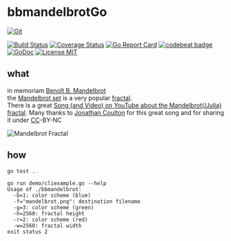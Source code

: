 # bbmandelbrotGo

[![Git](https://app.soluble.cloud/api/v1/public/badges/3db1c009-ce04-43c6-8363-83b4bd6e631f.svg?orgId=486973902855)](https://app.soluble.cloud/repos/details/github.com/theinterestingcompany/bbmandelbrotgo?orgId=486973902855)  

[![Build Status](https://travis-ci.org/SimonWaldherr/bbmandelbrotGo.svg?branch=master)](https://travis-ci.org/SimonWaldherr/bbmandelbrotGo) 
[![Coverage Status](https://coveralls.io/repos/SimonWaldherr/bbmandelbrotGo/badge.png)](https://coveralls.io/r/SimonWaldherr/bbmandelbrotGo) 
[![Go Report Card](https://goreportcard.com/badge/github.com/simonwaldherr/bbmandelbrotGo)](https://goreportcard.com/report/github.com/simonwaldherr/bbmandelbrotGo) 
[![codebeat badge](https://codebeat.co/badges/f99a42ee-8dae-4cb9-8c88-c27d20b79edd)](https://codebeat.co/projects/github-com-simonwaldherr-bbmandelbrotgo-master) 
[![GoDoc](https://img.shields.io/badge/godoc-reference-blue.svg)](https://godoc.org/github.com/SimonWaldherr/bbmandelbrotGo) 
[![License MIT](https://img.shields.io/badge/license-MIT-blue.svg?style=flat)](https://raw.githubusercontent.com/SimonWaldherr/bbmandelbrotGo/master/LICENSE) 

## what

in memoriam [Benoît B. Mandelbrot](http://en.wikipedia.org/wiki/Benoit_Mandelbrot)  
the [Mandelbrot set](http://en.wikipedia.org/wiki/Mandelbrot_set) is a very popular [fractal](http://en.wikipedia.org/wiki/Fractal).  
There is a great [Song (and Video) on YouTube about the Mandelbrot(/Julia) fractal](https://www.youtube.com/watch?v=ES-yKOYaXq0). 
Many thanks to [Jonathan Coulton](https://www.jonathancoulton.com) for this great song and for sharing it under [CC](https://creativecommons.org)-BY-NC

![Mandelbrot Fractal](https://raw.githubusercontent.com/SimonWaldherr/bbmandelbrotGo/master/mandelbrot.png)

## how

```
go test .
```

```
go run demo/cliexample.go --help
Usage of ./bbmandelbrot:
  -b=1: color scheme (blue)
  -f="mandelbrot.png": destination filename
  -g=3: color scheme (green)
  -h=2560: fractal height
  -r=2: color scheme (red)
  -w=2560: fractal width
exit status 2
```
